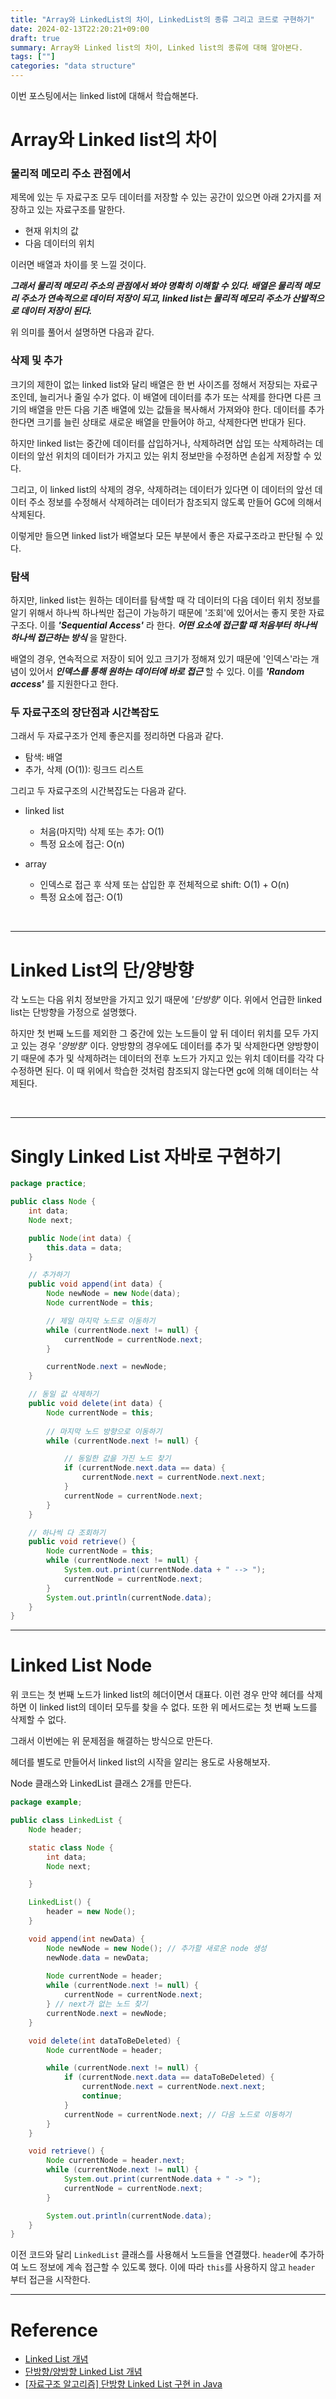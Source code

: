 ```yaml
---
title: "Array와 LinkedList의 차이, LinkedList의 종류 그리고 코드로 구현하기"
date: 2024-02-13T22:20:21+09:00
draft: true
summary: Array와 Linked list의 차이, Linked list의 종류에 대해 알아본다.  
tags: [""]
categories: "data structure"
---
```



이번 포스팅에서는 linked list에 대해서 학습해본다.



# Array와 Linked list의 차이

### 물리적 메모리 주소 관점에서  

제목에 있는 두 자료구조 모두 데이터를 저장할 수 있는 공간이 있으면 아래 2가지를 저장하고 있는 자료구조를 말한다.

- 현재 위치의 값
- 다음 데이터의 위치 

이러면 배열과 차이를 못 느낄 것이다. 

**_그래서 물리적 메모리 주소의 관점에서 봐야 명확히 이해할 수 있다. 배열은 물리적 메모리 주소가 연속적으로 데이터 저장이 되고, linked list는 물리적 메모리 주소가 산발적으로 데이터 저장이 된다._**

위 의미를 풀어서 설명하면 다음과 같다. 

### 삭제 및 추가 

크기의 제한이 없는 linked list와 달리 배열은 한 번 사이즈를 정해서 저장되는 자료구조인데, 늘리거나 줄일 수가 없다. 이 배열에 데이터를 추가 또는 삭제를 한다면 다른 크기의 배열을 만든 다음 기존 배열에 있는 값들을 복사해서 가져와야 한다. 데이터를 추가한다면 크기를 늘린 상태로 새로운 배열을 만들어야 하고, 삭제한다면 반대가 된다.  

하지만 linked list는 중간에 데이터를 삽입하거나, 삭제하려면 삽입 또는 삭제하려는 데이터의 앞선 위치의 데이터가 가지고 있는 위치 정보만을 수정하면 손쉽게 저장할 수 있다. 

그리고, 이 linked list의 삭제의 경우, 삭제하려는 데이터가 있다면 이 데이터의 앞선 데이터 주소 정보를 수정해서 삭제하려는 데이터가 참조되지 않도록 만들어 GC에 의해서 삭제된다.    

이렇게만 들으면 linked list가 배열보다 모든 부분에서 좋은 자료구조라고 판단될 수 있다.

### 탐색

하지만, linked list는 원하는 데이터를 탐색할 때 각 데이터의 다음 데이터 위치 정보를 알기 위해서 하나씩 하나씩만 접근이 가능하기 때문에 '조회'에 있어서는 좋지 못한 자료구조다. 이를 **_'Sequential Access'_** 라 한다. **_어떤 요소에 접근할 때 처음부터 하나씩 하나씩 접근하는 방식_** 을 말한다.

배열의 경우, 연속적으로 저장이 되어 있고 크기가 정해져 있기 때문에 '인덱스'라는 개념이 있어서 **_인덱스를 통해 원하는 데이터에 바로 접근_** 할 수 있다. 이를 **_'Random access'_** 를 지원한다고 한다.    


### 두 자료구조의 장단점과 시간복잡도   

그래서 두 자료구조가 언제 좋은지를 정리하면 다음과 같다. 

- 탐색: 배열
- 추가, 삭제 (O(1)): 링크드 리스트  

그리고 두 자료구조의 시간복잡도는 다음과 같다.  

- linked list
    - 처음(마지막) 삭제 또는 추가: O(1)
    - 특정 요소에 접근: O(n)

- array
    - 인덱스로 접근 후 삭제 또는 삽입한 후 전체적으로 shift: O(1) + O(n)
    - 특정 요소에 접근: O(1)


&nbsp;

---

# Linked List의 단/양방향

각 노드는 다음 위치 정보만을 가지고 있기 때문에 _'단방향'_ 이다. 위에서 언급한 linked list는 단방향을 가정으로 설명했다.  

하지만 첫 번째 노드를 제외한 그 중간에 있는 노드들이 앞 뒤 데이터 위치를 모두 가지고 있는 경우 _'양방향'_ 이다. 양방향의 경우에도 데이터를 추가 및 삭제한다면 양방향이기 때문에 추가 및 삭제하려는 데이터의 전후 노드가 가지고 있는 위치 데이터를 각각 다 수정하면 된다. 이 때 위에서 학습한 것처럼 참조되지 않는다면 gc에 의해 데이터는 삭제된다.   

&nbsp;

---

# Singly Linked List 자바로 구현하기 

```java
package practice;

public class Node {
    int data;
    Node next;

    public Node(int data) {
        this.data = data;
    }

    // 추가하기
    public void append(int data) {
        Node newNode = new Node(data);
        Node currentNode = this;

        // 제일 마지막 노드로 이동하기 
        while (currentNode.next != null) {
            currentNode = currentNode.next;
        }

        currentNode.next = newNode;
    }

    // 동일 값 삭제하기
    public void delete(int data) {
        Node currentNode = this;
        
        // 마지막 노드 방향으로 이동하기
        while (currentNode.next != null) {

            // 동일한 값을 가진 노드 찾기 
            if (currentNode.next.data == data) {
                currentNode.next = currentNode.next.next;
            }
            currentNode = currentNode.next;
        }
    }

    // 하나씩 다 조회하기 
    public void retrieve() {
        Node currentNode = this;
        while (currentNode.next != null) {
            System.out.print(currentNode.data + " --> ");
            currentNode = currentNode.next;
        }
        System.out.println(currentNode.data);
    }
}
```

---

# Linked List Node

위 코드는 첫 번째 노드가 linked list의 헤더이면서 대표다. 이런 경우 만약 헤더를 삭제하면 이 linked list의 데이터 모두를 찾을 수 없다. 또한 위 메서드로는 첫 번째 노드를 삭제할 수 없다.  

그래서 이번에는 위 문제점을 해결하는 방식으로 만든다.  

헤더를 별도로 만들어서 linked list의 시작을 알리는 용도로 사용해보자.  

Node 클래스와 LinkedList 클래스 2개를 만든다.

```java
package example;

public class LinkedList {
    Node header;

    static class Node {
        int data;
        Node next;

    }

    LinkedList() {
        header = new Node();
    }

    void append(int newData) {
        Node newNode = new Node(); // 추가할 새로운 node 생성
        newNode.data = newData;
        
        Node currentNode = header;
        while (currentNode.next != null) {
            currentNode = currentNode.next;
        } // next가 없는 노드 찾기  
        currentNode.next = newNode;
    }

    void delete(int dataToBeDeleted) {
        Node currentNode = header;

        while (currentNode.next != null) {
            if (currentNode.next.data == dataToBeDeleted) {
                currentNode.next = currentNode.next.next;
                continue;
            }
            currentNode = currentNode.next; // 다음 노드로 이동하기  
        }
    }

    void retrieve() {
        Node currentNode = header.next;
        while (currentNode.next != null) {
            System.out.print(currentNode.data + " -> ");
            currentNode = currentNode.next;
        }

        System.out.println(currentNode.data);
    }
}
```

이전 코드와 달리 `LinkedList` 클래스를 사용해서 노드들을 연결했다. `header`에 추가하여 노드 정보에 계속 접근할 수 있도록 했다. 이에 따라 `this`를 사용하지 않고 `header` 부터 접근을 시작한다.  

----

# Reference

- [Linked List 개념](https://www.youtube.com/watch?v=DzGnME1jIwY)
- [단방향/양방향 Linked List 개념](https://www.youtube.com/watch?v=G4IIDyfoHeY)
- [[자료구조 알고리즘] 단방향 Linked List 구현 in Java](https://www.youtube.com/watch?v=C1SDkdPvQPA)